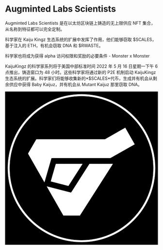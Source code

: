 # Augminted Labs Scientists

Augminted Labs Scientists 是在以太坊区块链上铸造的无上限供应 NFT 集合，从名称到特征都可以完全定制。

科学家在 Kaiju Kingz 生态系统的扩展中发挥了作用，他们能够窃取 $SCALES，基于注入的 ETH，有机会窃取 DNA 和 $RWASTE。

科学家也将成为获得 alpha 访问权限和奖励的必要条件 - Monster x Monster

KaijuKingz 的科学家系列将于美国中部标准时间 2022 年 5 月 16 日星期一下午 6 点推出，铸造窗口为 48 小时。这些科学家将通过新的 P2E 机制启动 KaijuKingz 生态系统的扩展。科学家们将能够收集新的*$SCALES*代币，生成并有机会从剩余供应中获得 Baby Kaijuz，并有机会从 Mutant Kaijuz 那里窃取 DNA。

![nft](unnamed.png)
